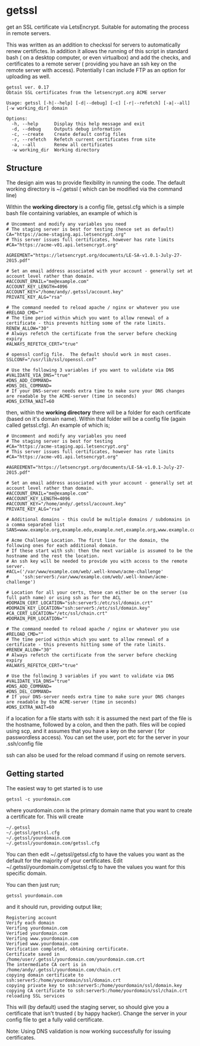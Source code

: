 # getssl
get an SSL certificate via LetsEncrypt.  Suitable for automating the process in remote servers. 

This was written as an addition to checkssl for servers to automatically renew certifictes.  In addition it allows the running of this script in standard bash ( on a desktop computer, or even virtualbox) and add the checks, and certificates to a remote server ( providing you have an ssh key on the remote server with access). Potentially I can include FTP as an option for uploading as well. 

```
getssl ver. 0.17
Obtain SSL certificates from the letsencrypt.org ACME server

Usage: getssl [-h|--help] [-d|--debug] [-c] [-r|--refetch] [-a|--all] [-w working_dir] domain

Options:
  -h, --help      Display this help message and exit
  -d, --debug     Outputs debug information
  -c, --create    Create default config files
  -r, --refetch   Refetch current certificates from site
  -a, --all       Renew all certificates
  -w working_dir  Working directory
```

## Structure

The design aim was to provide flexibility in running the code.  The default working directory is ~/.getssl ( which can be modified via the command line)

Within the **working directory** is a config file, getssl.cfg which is a simple bash file containing variables, an example of which is 

```
# Uncomment and modify any variables you need
# The staging server is best for testing (hence set as default)
CA="https://acme-staging.api.letsencrypt.org"
# This server issues full certificates, however has rate limits
#CA="https://acme-v01.api.letsencrypt.org"

AGREEMENT="https://letsencrypt.org/documents/LE-SA-v1.0.1-July-27-2015.pdf"

# Set an email address associated with your account - generally set at account level rather than domain.
#ACCOUNT_EMAIL="me@example.com"
ACCOUNT_KEY_LENGTH=4096
ACCOUNT_KEY="/home/andy/.getssl/account.key"
PRIVATE_KEY_ALG="rsa"

# The command needed to reload apache / nginx or whatever you use
#RELOAD_CMD=""
# The time period within which you want to allow renewal of a certificate - this prevents hitting some of the rate limits.
RENEW_ALLOW="30"
# Always refetch the certificate from the server before checking expiry
#ALWAYS_REFETCH_CERT="true"

# openssl config file.  The default should work in most cases.
SSLCONF="/usr/lib/ssl/openssl.cnf"

# Use the following 3 variables if you want to validate via DNS
#VALIDATE_VIA_DNS="true"
#DNS_ADD_COMMAND=
#DNS_DEL_COMMAND=
# If your DNS-server needs extra time to make sure your DNS changes are readable by the ACME-server (time in seconds)
#DNS_EXTRA_WAIT=60

```

then, within the **working directory** there will be a folder for each certificate (based on it's domain name). Within that folder will be a config file (again called getssl.cfg).  An example of which is;

```
# Uncomment and modify any variables you need
# The staging server is best for testing
#CA="https://acme-staging.api.letsencrypt.org"
# This server issues full certificates, however has rate limits
#CA="https://acme-v01.api.letsencrypt.org"

#AGREEMENT="https://letsencrypt.org/documents/LE-SA-v1.0.1-July-27-2015.pdf"

# Set an email address associated with your account - generally set at account level rather than domain.
#ACCOUNT_EMAIL="me@example.com"
#ACCOUNT_KEY_LENGTH=4096
#ACCOUNT_KEY="/home/andy/.getssl/account.key"
PRIVATE_KEY_ALG="rsa"

# Additional domains - this could be multiple domains / subdomains in a comma separated list
SANS=www.example.org,example.edu,example.net,example.org,www.example.com,www.example.edu,www.example.net

# Acme Challenge Location. The first line for the domain, the following ones for each additional domain.
# If these start with ssh: then the next variable is assumed to be the hostname and the rest the location.
# An ssh key will be needed to provide you with access to the remote server.
#ACL=('/var/www/example.com/web/.well-known/acme-challenge'
#     'ssh:server5:/var/www/example.com/web/.well-known/acme-challenge')

# Location for all your certs, these can either be on the server (so full path name) or using ssh as for the ACL
#DOMAIN_CERT_LOCATION="ssh:server5:/etc/ssl/domain.crt"
#DOMAIN_KEY_LOCATION="ssh:server5:/etc/ssl/domain.key"
#CA_CERT_LOCATION="/etc/ssl/chain.crt"
#DOMAIN_PEM_LOCATION=""

# The command needed to reload apache / nginx or whatever you use
#RELOAD_CMD=""
# The time period within which you want to allow renewal of a certificate - this prevents hitting some of the rate limits.
#RENEW_ALLOW="30"
# Always refetch the certificate from the server before checking expiry
#ALWAYS_REFETCH_CERT="true"

# Use the following 3 variables if you want to validate via DNS
#VALIDATE_VIA_DNS="true"
#DNS_ADD_COMMAND=
#DNS_DEL_COMMAND=
# If your DNS-server needs extra time to make sure your DNS changes are readable by the ACME-server (time in seconds)
#DNS_EXTRA_WAIT=60
```

if a location for a file starts with ssh:  it is assumed the next part of the file is the hostname, followed by a colon, and then the path. 
files will be copied using scp, and it assumes that you have a key on the server ( for passwordless access).  You can set the user, port etc for the server in your .ssh/config file

ssh can also be used for the reload command if using on remote servers. 

## Getting started

The easiest way to get started is to use

```
getssl -c yourdomain.com 
```

where yourdomain.com is the primary domain name that you want to create a certificate for.   This will create

```
~/.getssl
~/.getssl/getssl.cfg
~/.getssl/yourdomain.com
~/.getssl/yourdomain.com/getssl.cfg
```

You can then edit ~/.getssl/getssl.cfg to have the values you want as the default for the majority of your certificates. 
Edit ~/.getssl/yourdomain.com/getssl.cfg to have the values you want for this specific domain. 

You can then just run;

```getssl yourdomain.com ```

and it should run, providing output like;
```
Registering account
Verify each domain
Verifing yourdomain.com
Verified yourdomain.com
Verifing www.yourdomain.com
Verified www.yourdomain.com
Verification completed, obtaining certificate.
Certificate saved in /home/user/.getssl/yourdomain.com/yourdomain.com.crt
The intermediate CA cert is in /home/andy/.getssl/yourdomain.com/chain.crt
copying domain certificate to ssh:server5:/home/yourdomain/ssl/domain.crt
copying private key to ssh:server5:/home/yourdomain/ssl/domain.key
copying CA certificate to ssh:server5:/home/yourdomain/ssl/chain.crt
reloading SSL services
```
This will (by default) used the staging server, so should give you a certificate that isn't trusted ( by happy hacker).
Change the server in your config file to get a fully valid certificate. 

Note:   Using DNS validation is now working successfully for issuing certificates.
 
